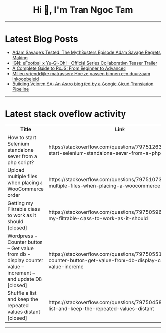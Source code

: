 <h1 align="center">Hi 👋, I'm Tran Ngoc Tam</h1>

---

# Latest Blog Posts 
<!-- BLOG-POST-LIST:START -->
- [Adam Savage&#39;s Tested: The MythBusters Episode Adam Savage Regrets Making](https://dev.to/maker_youtube/adam-savages-tested-the-mythbusters-episode-adam-savage-regrets-making-adn)
- [IGN: eFootball x Yu-Gi-Oh! - Official Series Collaboration Teaser Trailer](https://dev.to/gg_news/ign-efootball-x-yu-gi-oh-official-series-collaboration-teaser-trailer-4k99)
- [A Complete Guide to RxJS: From Beginner to Advanced](https://dev.to/serifcolakel/a-complete-guide-to-rxjs-from-beginner-to-advanced-448m)
- [Milieu vriendelijke matrassen: Hoe ze passen binnen een duurzaam inkoopbeleid](https://dev.to/bremafa/milieu-vriendelijke-matrassen-hoe-ze-passen-binnen-een-duurzaam-inkoopbeleid-3d0e)
- [Building Veloren SA: An Astro blog fed by a Google Cloud Translation Pipeline](https://dev.to/hnrq/building-veloren-sa-an-astro-blog-fed-by-google-cloud-translation-pipeline-150)
<!-- BLOG-POST-LIST:END -->

---

# Latest stack oveflow activity
<table>
  <tr><th>Title</th><th>Link</th></tr>
  <!-- STACKOVERFLOW:START --><tr><td>How to start Selenium standalone sever from a php script?</td><td>https://stackoverflow.com/questions/79751263/how-to-start-selenium-standalone-sever-from-a-php-script</td></tr><tr><td>Upload multiple files when placing a WooCommerce order</td><td>https://stackoverflow.com/questions/79751073/upload-multiple-files-when-placing-a-woocommerce-order</td></tr><tr><td>Getting my Filtrable class to work as it should [closed]</td><td>https://stackoverflow.com/questions/79750596/getting-my-filtrable-class-to-work-as-it-should</td></tr><tr><td>Wordpress - Counter button – Get value from db - display counter value – increment – and update DB [closed]</td><td>https://stackoverflow.com/questions/79750551/wordpress-counter-button-get-value-from-db-display-counter-value-increme</td></tr><tr><td>Shuffle a list and keep the repeated values distant [closed]</td><td>https://stackoverflow.com/questions/79750458/shuffle-a-list-and-keep-the-repeated-values-distant</td></tr><!-- STACKOVERFLOW:END -->
</table>

---



